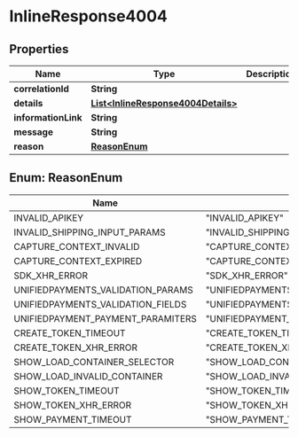 
# InlineResponse4004

## Properties
Name | Type | Description | Notes
------------ | ------------- | ------------- | -------------
**correlationId** | **String** |  |  [optional]
**details** | [**List&lt;InlineResponse4004Details&gt;**](InlineResponse4004Details.md) |  |  [optional]
**informationLink** | **String** |  |  [optional]
**message** | **String** |  | 
**reason** | [**ReasonEnum**](#ReasonEnum) |  | 


<a name="ReasonEnum"></a>
## Enum: ReasonEnum
Name | Value
---- | -----
INVALID_APIKEY | &quot;INVALID_APIKEY&quot;
INVALID_SHIPPING_INPUT_PARAMS | &quot;INVALID_SHIPPING_INPUT_PARAMS&quot;
CAPTURE_CONTEXT_INVALID | &quot;CAPTURE_CONTEXT_INVALID&quot;
CAPTURE_CONTEXT_EXPIRED | &quot;CAPTURE_CONTEXT_EXPIRED&quot;
SDK_XHR_ERROR | &quot;SDK_XHR_ERROR&quot;
UNIFIEDPAYMENTS_VALIDATION_PARAMS | &quot;UNIFIEDPAYMENTS_VALIDATION_PARAMS&quot;
UNIFIEDPAYMENTS_VALIDATION_FIELDS | &quot;UNIFIEDPAYMENTS_VALIDATION_FIELDS&quot;
UNIFIEDPAYMENT_PAYMENT_PARAMITERS | &quot;UNIFIEDPAYMENT_PAYMENT_PARAMITERS&quot;
CREATE_TOKEN_TIMEOUT | &quot;CREATE_TOKEN_TIMEOUT&quot;
CREATE_TOKEN_XHR_ERROR | &quot;CREATE_TOKEN_XHR_ERROR&quot;
SHOW_LOAD_CONTAINER_SELECTOR | &quot;SHOW_LOAD_CONTAINER_SELECTOR&quot;
SHOW_LOAD_INVALID_CONTAINER | &quot;SHOW_LOAD_INVALID_CONTAINER&quot;
SHOW_TOKEN_TIMEOUT | &quot;SHOW_TOKEN_TIMEOUT&quot;
SHOW_TOKEN_XHR_ERROR | &quot;SHOW_TOKEN_XHR_ERROR&quot;
SHOW_PAYMENT_TIMEOUT | &quot;SHOW_PAYMENT_TIMEOUT&quot;




